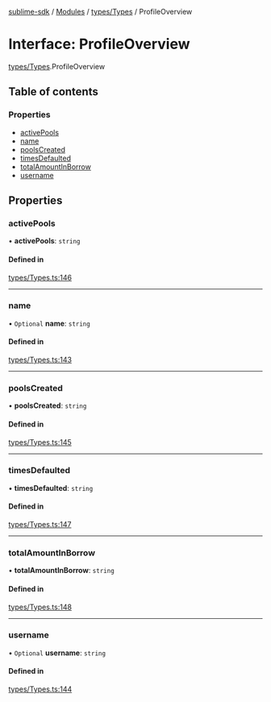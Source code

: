[sublime-sdk](../README.md) / [Modules](../modules.md) / [types/Types](../modules/types_Types.md) / ProfileOverview

# Interface: ProfileOverview

[types/Types](../modules/types_Types.md).ProfileOverview

## Table of contents

### Properties

- [activePools](types_Types.ProfileOverview.md#activepools)
- [name](types_Types.ProfileOverview.md#name)
- [poolsCreated](types_Types.ProfileOverview.md#poolscreated)
- [timesDefaulted](types_Types.ProfileOverview.md#timesdefaulted)
- [totalAmountInBorrow](types_Types.ProfileOverview.md#totalamountinborrow)
- [username](types_Types.ProfileOverview.md#username)

## Properties

### activePools

• **activePools**: `string`

#### Defined in

[types/Types.ts:146](https://github.com/akshay111meher/sublime-sdk/blob/5e69867/src/types/Types.ts#L146)

___

### name

• `Optional` **name**: `string`

#### Defined in

[types/Types.ts:143](https://github.com/akshay111meher/sublime-sdk/blob/5e69867/src/types/Types.ts#L143)

___

### poolsCreated

• **poolsCreated**: `string`

#### Defined in

[types/Types.ts:145](https://github.com/akshay111meher/sublime-sdk/blob/5e69867/src/types/Types.ts#L145)

___

### timesDefaulted

• **timesDefaulted**: `string`

#### Defined in

[types/Types.ts:147](https://github.com/akshay111meher/sublime-sdk/blob/5e69867/src/types/Types.ts#L147)

___

### totalAmountInBorrow

• **totalAmountInBorrow**: `string`

#### Defined in

[types/Types.ts:148](https://github.com/akshay111meher/sublime-sdk/blob/5e69867/src/types/Types.ts#L148)

___

### username

• `Optional` **username**: `string`

#### Defined in

[types/Types.ts:144](https://github.com/akshay111meher/sublime-sdk/blob/5e69867/src/types/Types.ts#L144)
